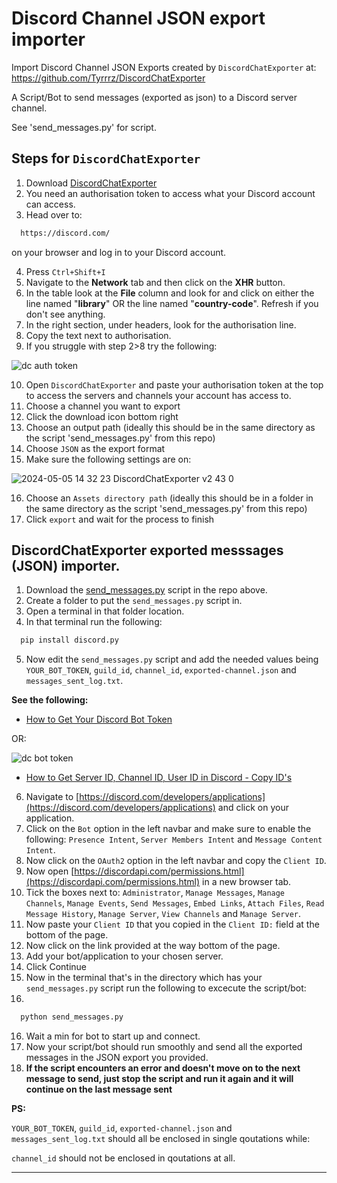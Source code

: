 # Discord Channel JSON export importer
Import Discord Channel JSON Exports created by `DiscordChatExporter` at: https://github.com/Tyrrrz/DiscordChatExporter

A Script/Bot to send messages (exported as json) to a Discord server channel.

See 'send_messages.py' for script.

## Steps for `DiscordChatExporter`

1. Download [DiscordChatExporter](https://github.com/Tyrrrz/DiscordChatExporter)
2. You need an authorisation token to access what your Discord account can access.
3. Head over to:

```sh
  https://discord.com/
```

on your browser and log in to your Discord account.

4. Press `Ctrl+Shift+I`
5. Navigate to the **Network** tab and then click on the **XHR** button.
6. In the table look at the **File** column and look for and click on either the line named "**library**" OR the line named "**country-code**". Refresh if you don't see anything.
7. In the right section, under headers, look for the authorisation line.
8. Copy the text next to authorisation.
9. If you struggle with step 2>8 try the following:

![dc auth token](https://github.com/Courage-1984/Discord-Channel-JSON-export-importer/assets/18268669/e200f652-856b-4cb5-9ab2-6c194a51623c)

10. Open `DiscordChatExporter` and paste your authorisation token at the top to access the servers and channels your account has access to.
11. Choose a channel you want to export
12. Click the download icon bottom right
13. Choose an output path (ideally this should be in the same directory as the script 'send_messages.py' from this repo)
14. Choose `JSON` as the export format
15. Make sure the following settings are on:

![2024-05-05 14 32 23 DiscordChatExporter v2 43 0](https://github.com/Courage-1984/Discord-Channel-JSON-export-importer/assets/18268669/74ded89c-b22f-4fdf-bb6b-46385985c64c)

16. Choose an `Assets directory path` (ideally this should be in a folder in the same directory as the script 'send_messages.py' from this repo)
17. Click `export` and wait for the process to finish

## DiscordChatExporter exported messsages (JSON) importer.

1. Download the [send_messages.py](https://github.com/Courage-1984/Discord-Channel-JSON-export-importer/blob/main/send_messages.py) script in the repo above.
2. Create a folder to put the `send_messages.py` script in.
3. Open a terminal in that folder location.
4. In that terminal run the following:
```sh
  pip install discord.py
```

5. Now edit the `send_messages.py` script and add the needed values being `YOUR_BOT_TOKEN`, `guild_id`, `channel_id`, `exported-channel.json` and `messages_sent_log.txt`.

**See the following:**

- [How to Get Your Discord Bot Token](https://www.youtube.com/watch?v=aI4OmIbkJH8)

OR:

![dc bot token](https://github.com/Courage-1984/Discord-Channel-JSON-export-importer/assets/18268669/7fbb1de2-1367-4f2a-af1d-17d6c1c12042)


- [How to Get Server ID, Channel ID, User ID in Discord - Copy ID's](https://www.youtube.com/watch?v=NLWtSHWKbAI)


6. Navigate to [https://discord.com/developers/applications](https://discord.com/developers/applications) and click on your application.
7. Click on the `Bot` option in the left navbar and make sure to enable the following: `Presence Intent`, `Server Members Intent` and `Message Content Intent`.
8. Now click on the `OAuth2` option in the left navbar and copy the `Client ID`.
9. Now open [https://discordapi.com/permissions.html](https://discordapi.com/permissions.html) in a new browser tab.
10. Tick the boxes next to: `Administrator`, `Manage Messages`, `Manage Channels`, `Manage Events`, `Send Messages`, `Embed Links`, `Attach Files`, `Read Message History`, `Manage Server`, `View Channels` and `Manage Server`.
11. Now paste your `Client ID` that you copied in the `Client ID:` field at the bottom of the page.
12. Now click on the link provided at the way bottom of the page.
13. Add your bot/application to your chosen server.
14. Click Continue
15. Now in the terminal that's in the directory which has your `send_messages.py` script run the following to excecute the script/bot:
16. 
```sh
  python send_messages.py
```

16. Wait a min for bot to start up and connect.
17. Now your script/bot should run smoothly and send all the exported messages in the JSON export you provided.
18. **If the script encounters an error and doesn't move on to the next message to send, just stop the script and run it again and it will continue on the last message sent**

**PS:**

`YOUR_BOT_TOKEN`, `guild_id`, `exported-channel.json` and `messages_sent_log.txt` should all be enclosed in single qoutations while:

`channel_id` should not be enclosed in qoutations at all.

***

